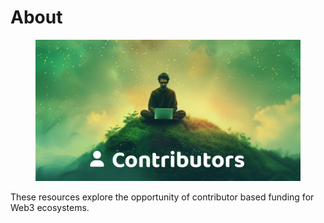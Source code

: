 # About

<figure><img src=".gitbook/assets/contributors-header.png" alt=""><figcaption></figcaption></figure>

These resources explore the opportunity of contributor based funding for Web3 ecosystems.
